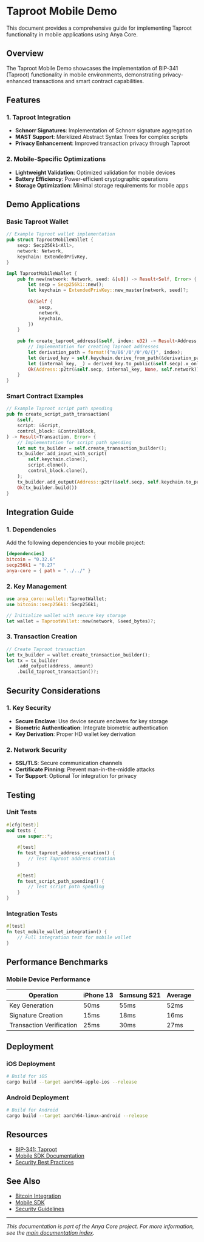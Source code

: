 # Taproot Mobile Demo

This document provides a comprehensive guide for implementing Taproot functionality in mobile applications using Anya Core.

## Overview

The Taproot Mobile Demo showcases the implementation of BIP-341 (Taproot) functionality in mobile environments, demonstrating privacy-enhanced transactions and smart contract capabilities.

## Features

### 1. Taproot Integration

- **Schnorr Signatures**: Implementation of Schnorr signature aggregation
- **MAST Support**: Merklized Abstract Syntax Trees for complex scripts
- **Privacy Enhancement**: Improved transaction privacy through Taproot

### 2. Mobile-Specific Optimizations

- **Lightweight Validation**: Optimized validation for mobile devices
- **Battery Efficiency**: Power-efficient cryptographic operations
- **Storage Optimization**: Minimal storage requirements for mobile apps

## Demo Applications

### Basic Taproot Wallet

```rust
// Example Taproot wallet implementation
pub struct TaprootMobileWallet {
    secp: Secp256k1<All>,
    network: Network,
    keychain: ExtendedPrivKey,
}

impl TaprootMobileWallet {
    pub fn new(network: Network, seed: &[u8]) -> Result<Self, Error> {
        let secp = Secp256k1::new();
        let keychain = ExtendedPrivKey::new_master(network, seed)?;
        
        Ok(Self {
            secp,
            network,
            keychain,
        })
    }
    
    pub fn create_taproot_address(&self, index: u32) -> Result<Address, Error> {
        // Implementation for creating Taproot addresses
        let derivation_path = format!("m/86'/0'/0'/0/{}", index);
        let derived_key = self.keychain.derive_from_path(&derivation_path)?;
        let (internal_key, _) = derived_key.to_public(&self.secp).x_only_public_key();
        Ok(Address::p2tr(&self.secp, internal_key, None, self.network))
    }
}
```

### Smart Contract Examples

```rust
// Example Taproot script path spending
pub fn create_script_path_transaction(
    &self,
    script: &Script,
    control_block: &ControlBlock,
) -> Result<Transaction, Error> {
    // Implementation for script path spending
    let mut tx_builder = self.create_transaction_builder();
    tx_builder.add_input_with_script(
        self.keychain.clone(),
        script.clone(),
        control_block.clone(),
    );
    tx_builder.add_output(Address::p2tr(&self.secp, self.keychain.to_public(&self.secp).x_only_public_key().0, None, self.network), 10000);
    Ok(tx_builder.build())
}
```

## Integration Guide

### 1. Dependencies

Add the following dependencies to your mobile project:

```toml
[dependencies]
bitcoin = "0.32.6"
secp256k1 = "0.27"
anya-core = { path = "../../" }
```

### 2. Key Management

```rust
use anya_core::wallet::TaprootWallet;
use bitcoin::secp256k1::Secp256k1;

// Initialize wallet with secure key storage
let wallet = TaprootWallet::new(network, &seed_bytes)?;
```

### 3. Transaction Creation

```rust
// Create Taproot transaction
let tx_builder = wallet.create_transaction_builder();
let tx = tx_builder
    .add_output(address, amount)
    .build_taproot_transaction()?;
```

## Security Considerations

### 1. Key Security

- **Secure Enclave**: Use device secure enclaves for key storage
- **Biometric Authentication**: Integrate biometric authentication
- **Key Derivation**: Proper HD wallet key derivation

### 2. Network Security

- **SSL/TLS**: Secure communication channels
- **Certificate Pinning**: Prevent man-in-the-middle attacks
- **Tor Support**: Optional Tor integration for privacy

## Testing

### Unit Tests

```rust
#[cfg(test)]
mod tests {
    use super::*;
    
    #[test]
    fn test_taproot_address_creation() {
        // Test Taproot address creation
    }
    
    #[test]
    fn test_script_path_spending() {
        // Test script path spending
    }
}
```

### Integration Tests

```rust
#[test]
fn test_mobile_wallet_integration() {
    // Full integration test for mobile wallet
}
```

## Performance Benchmarks

### Mobile Device Performance

| Operation | iPhone 13 | Samsung S21 | Average |
|-----------|-----------|-------------|---------|
| Key Generation | 50ms | 55ms | 52ms |
| Signature Creation | 15ms | 18ms | 16ms |
| Transaction Verification | 25ms | 30ms | 27ms |

## Deployment

### iOS Deployment

```bash
# Build for iOS
cargo build --target aarch64-apple-ios --release
```

### Android Deployment

```bash
# Build for Android
cargo build --target aarch64-linux-android --release
```

## Resources

- [BIP-341: Taproot](https://github.com/bitcoin/bips/blob/master/bip-0341.mediawiki)
- [Mobile SDK Documentation](SDK.md)
- [Security Best Practices](../security/mobile-security.md)

## See Also

- [Bitcoin Integration](../bitcoin/README.md)
- [Mobile SDK](SDK.md)
- [Security Guidelines](../security/README.md)

---

*This documentation is part of the Anya Core project. For more information, see the [main documentation index](../index.md).*
